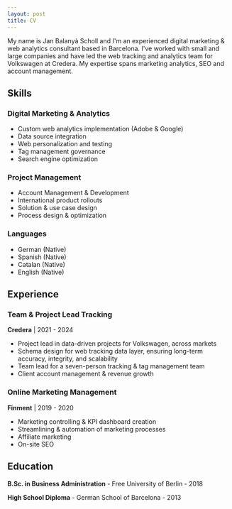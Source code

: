 ```yaml
---
layout: post
title: CV
---
```

My name is Jan Balanyà Scholl and I'm an experienced digital marketing & web analytics consultant based in Barcelona. I've worked with small and large companies and have led the web tracking and analytics team for Volkswagen at Credera. My expertise spans marketing analytics, SEO and account management.

## Skills

### Digital Marketing & Analytics
- Custom web analytics implementation (Adobe & Google)
- Data source integration
- Web personalization and testing
- Tag management governance
- Search engine optimization

### Project Management
- Account Management & Development
- International product rollouts
- Solution & use case design
- Process design & optimization

### Languages
- German (Native)
- Spanish (Native)
- Catalan (Native)
- English (Native)

## Experience

### Team & Project Lead Tracking  
**Credera** | 2021 - 2024
- Project lead in data-driven projects for Volkswagen, across markets
- Schema design for web tracking data layer, ensuring long-term accuracy, integrity, and scalability
- Team lead for a seven-person tracking & tag management team
- Client account management & revenue growth

### Online Marketing Management  
**Finment** | 2019 - 2020
- Marketing controlling & KPI dashboard creation
- Streamlining & automation of marketing processes
- Affiliate marketing
- On-site SEO

## Education

**B.Sc. in Business Administration** - Free University of Berlin - 2018

**High School Diploma** - German School of Barcelona - 2013